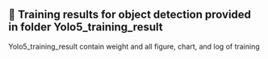 ## 🎯 Training results for object detection provided in folder Yolo5_training_result

Yolo5_training_result contain weight and all figure, chart, and log of training
